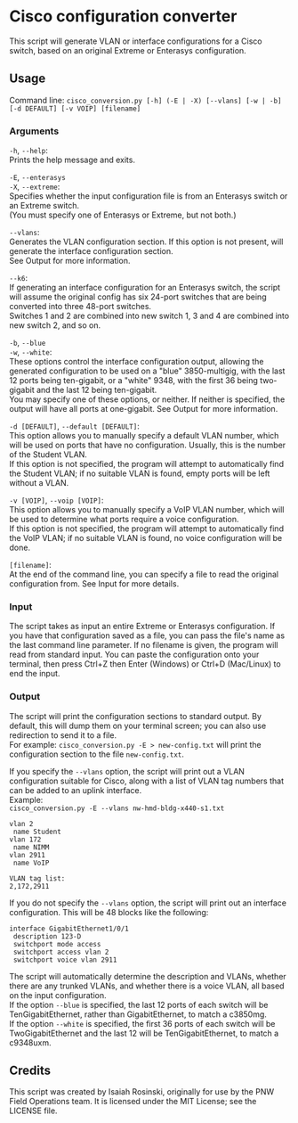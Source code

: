 # Cisco configuration converter

This script will generate VLAN or interface configurations for a Cisco switch, based on an original Extreme or Enterasys configuration.

## Usage

Command line: `cisco_conversion.py [-h] (-E | -X) [--vlans] [-w | -b] [-d DEFAULT] [-v VOIP] [filename]`

### Arguments

`-h`, `--help`:  
Prints the help message and exits.

`-E`, `--enterasys`  
`-X`, `--extreme`:  
Specifies whether the input configuration file is from an Enterasys switch or an Extreme switch.  
(You must specify one of Enterasys or Extreme, but not both.)

`--vlans`:  
Generates the VLAN configuration section. If this option is not present, will generate the interface configuration section.  
See Output for more information.

`--k6`:  
If generating an interface configuration for an Enterasys switch, the script will assume the original config has six 24-port switches that are being converted into three 48-port switches.  
Switches 1 and 2 are combined into new switch 1, 3 and 4 are combined into new switch 2, and so on.

`-b`, `--blue`  
`-w`, `--white`:  
These options control the interface configuration output, allowing the generated configuration to be used on a "blue" 3850-multigig, with the last 12 ports being ten-gigabit, or a "white" 9348, with the first 36 being two-gigabit and the last 12 being ten-gigabit.  
You may specify one of these options, or neither. If neither is specified, the output will have all ports at one-gigabit. See Output for more information.

`-d [DEFAULT]`, `--default [DEFAULT]`:  
This option allows you to manually specify a default VLAN number, which will be used on ports that have no configuration. Usually, this is the number of the Student VLAN.  
If this option is not specified, the program will attempt to automatically find the Student VLAN; if no suitable VLAN is found, empty ports will be left without a VLAN.

`-v [VOIP]`, `--voip [VOIP]`:  
This option allows you to manually specify a VoIP VLAN number, which will be used to determine what ports require a voice configuration.  
If this option is not specified, the program will attempt to automatically find the VoIP VLAN; if no suitable VLAN is found, no voice configuration will be done.

`[filename]`:  
At the end of the command line, you can specify a file to read the original configuration from. See Input for more details.

### Input

The script takes as input an entire Extreme or Enterasys configuration. If you have that configuration saved as a file, you can pass the file's name as the last command line parameter. If no filename is given, the program will read from standard input. You can paste the configuration onto your terminal, then press Ctrl+Z then Enter (Windows) or Ctrl+D (Mac/Linux) to end the input.

### Output

The script will print the configuration sections to standard output. By default, this will dump them on your terminal screen; you can also use redirection to send it to a file.  
For example: `cisco_conversion.py -E > new-config.txt` will print the configuration section to the file `new-config.txt`.

If you specify the `--vlans` option, the script will print out a VLAN configuration suitable for Cisco, along with a list of VLAN tag numbers that can be added to an uplink interface.  
Example:  
`cisco_conversion.py -E --vlans nw-hmd-bldg-x440-s1.txt`

    vlan 2
     name Student
    vlan 172
     name NIMM
    vlan 2911
     name VoIP
    
    VLAN tag list:
    2,172,2911

If you do not specify the `--vlans` option, the script will print out an interface configuration. This will be 48 blocks like the following:

    interface GigabitEthernet1/0/1
     description 123-D
     switchport mode access
     switchport access vlan 2
     switchport voice vlan 2911

The script will automatically determine the description and VLANs, whether there are any trunked VLANs, and whether there is a voice VLAN, all based on the input configuration.  
If the option `--blue` is specified, the last 12 ports of each switch will be TenGigabitEthernet, rather than GigabitEthernet, to match a c3850mg.  
If the option `--white` is specified, the first 36 ports of each switch will be TwoGigabitEthernet and the last 12 will be TenGigabitEthernet, to match a c9348uxm.

## Credits

This script was created by Isaiah Rosinski, originally for use by the PNW Field Operations team. It is licensed under the MIT License; see the LICENSE file.